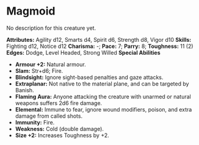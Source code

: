 # Magmoid

No description for this creature yet.

**Attributes:** Agility d12, Smarts d4, Spirit d6, Strength d8, Vigor
d10
**Skills:** Fighting d12, Notice d12
**Charisma:** -; **Pace:** 7; **Parry:** 8; **Toughness:** 11 (2)
**Edges:** Dodge, Level Headed, Strong Willed
**Special Abilities**

- **Armour +2:** Natural armour.
- **Slam:** Str+d6; Fire.
- **Blindsight:** Ignore sight-based penalties and gaze attacks.
- **Extraplanar:** Not native to the material plane, and can be targeted
by Banish.
- **Flaming Aura:** Anyone attacking the creature with unarmed or
natural weapons suffers 2d6 fire damage.
- **Elemental:** Immune to fear, ignore wound modifiers, poison, and
extra damage from called shots.
- **Immunity:** Fire.
- **Weakness:** Cold (double damage).
- **Size +2:** Increases Toughness by +2.
